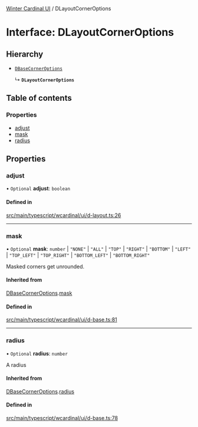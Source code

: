 [Winter Cardinal UI](../README.md) / DLayoutCornerOptions

# Interface: DLayoutCornerOptions

## Hierarchy

- [`DBaseCornerOptions`](DBaseCornerOptions.md)

  ↳ **`DLayoutCornerOptions`**

## Table of contents

### Properties

- [adjust](DLayoutCornerOptions.md#adjust)
- [mask](DLayoutCornerOptions.md#mask)
- [radius](DLayoutCornerOptions.md#radius)

## Properties

### adjust

• `Optional` **adjust**: `boolean`

#### Defined in

[src/main/typescript/wcardinal/ui/d-layout.ts:26](https://github.com/winter-cardinal/winter-cardinal-ui/blob/v0.154.0/src/main/typescript/wcardinal/ui/d-layout.ts#L26)

___

### mask

• `Optional` **mask**: `number` \| ``"NONE"`` \| ``"ALL"`` \| ``"TOP"`` \| ``"RIGHT"`` \| ``"BOTTOM"`` \| ``"LEFT"`` \| ``"TOP_LEFT"`` \| ``"TOP_RIGHT"`` \| ``"BOTTOM_LEFT"`` \| ``"BOTTOM_RIGHT"``

Masked corners get unrounded.

#### Inherited from

[DBaseCornerOptions](DBaseCornerOptions.md).[mask](DBaseCornerOptions.md#mask)

#### Defined in

[src/main/typescript/wcardinal/ui/d-base.ts:81](https://github.com/winter-cardinal/winter-cardinal-ui/blob/v0.154.0/src/main/typescript/wcardinal/ui/d-base.ts#L81)

___

### radius

• `Optional` **radius**: `number`

A radius

#### Inherited from

[DBaseCornerOptions](DBaseCornerOptions.md).[radius](DBaseCornerOptions.md#radius)

#### Defined in

[src/main/typescript/wcardinal/ui/d-base.ts:78](https://github.com/winter-cardinal/winter-cardinal-ui/blob/v0.154.0/src/main/typescript/wcardinal/ui/d-base.ts#L78)
